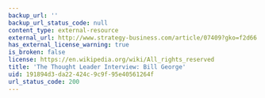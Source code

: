 ```yaml
---
backup_url: ''
backup_url_status_code: null
content_type: external-resource
external_url: http://www.strategy-business.com/article/07409?gko=f2d66
has_external_license_warning: true
is_broken: false
license: https://en.wikipedia.org/wiki/All_rights_reserved
title: 'The Thought Leader Interview: Bill George'
uid: 191894d3-da22-424c-9c9f-95e40561264f
url_status_code: 200
---
```

